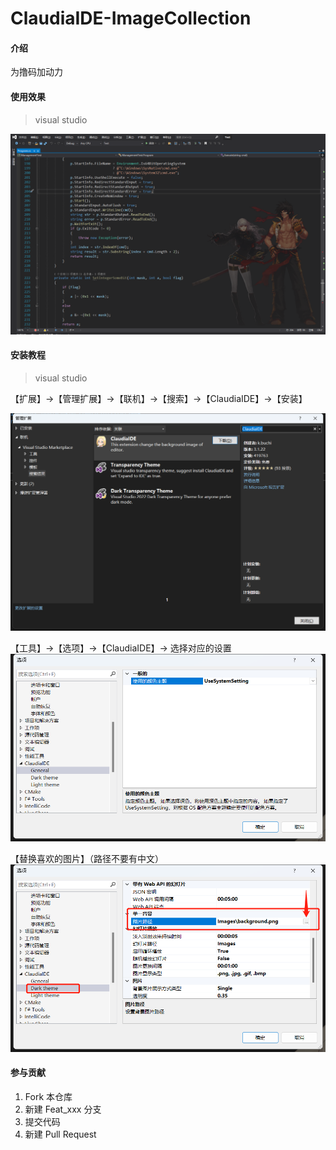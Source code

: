 # ClaudiaIDE-ImageCollection

#### 介绍
为撸码加动力

#### 使用效果
> visual studio

![](./01.source/showImage.png)

#### 安装教程
> visual studio

【扩展】->【管理扩展】->【联机】->【搜索】->【ClaudiaIDE】->【安装】

![](./01.source/ClaudiaIDE.png)

【工具】->【选项】->【ClaudiaIDE】-> 选择对应的设置
![](./01.source/ClaudiaIDESettings.png)

【替换喜欢的图片】（路径不要有中文）
![](./01.source/ClaudiaIDESettings2.png)

#### 参与贡献

1.  Fork 本仓库
2.  新建 Feat_xxx 分支
3.  提交代码
4.  新建 Pull Request